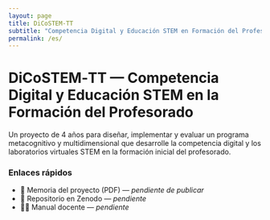 ```yaml
---
layout: page
title: DiCoSTEM‑TT
subtitle: "Competencia Digital y Educación STEM en Formación del Profesorado"
permalink: /es/
---
```

<div class="hero">
  <h1>DiCoSTEM‑TT — Competencia Digital y Educación STEM en la Formación del Profesorado</h1>
  <p class="subtitle">Un proyecto de 4 años para diseñar, implementar y evaluar un programa metacognitivo y multidimensional que desarrolle la competencia digital y los laboratorios virtuales STEM en la formación inicial del profesorado.</p>

</div>

### Enlaces rápidos
- 📄 Memoria del proyecto (PDF) — *pendiente de publicar*
- 🧪 Repositorio en Zenodo — *pendiente*
- 🧑‍🏫 Manual docente — *pendiente*
